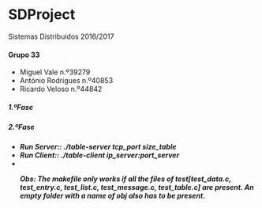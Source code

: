 # SDProject

Sistemas Distribuidos 2016/2017

<h4>Grupo 33 </h4>

<ul>
<li>Miguel Vale n.º39279  </li> 
<li>António Rodrigues n.º40853  </li>
<li>Ricardo Veloso n.º44842  </li>
</ul>


<h5>1.ºFase<h5>
<h5>2.ºFase<h5>

<ul>
<li>Run Server:: ./table-server tcp_port size_table</li>
<li>Run Client:: ./table-client ip_server:port_server</li>
<li></li>
<p>Obs: The makefile only works if all the files of test[test_data.c, test_entry.c, test_list.c, test_message.c, test_table.c] are present. An empty folder with a name of obj also has to be present.<p>
</ul>





